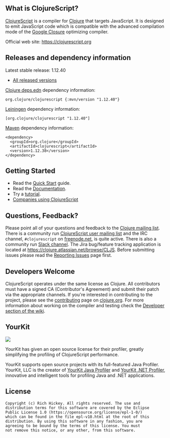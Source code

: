 ## What is ClojureScript? ##

[ClojureScript](https://clojurescript.org) is a compiler for [Clojure](https://clojure.org) that targets JavaScript. It is designed to emit JavaScript code which is compatible with the advanced compilation mode of the [Google Closure](https://developers.google.com/closure/compiler/) optimizing compiler.

Official web site: https://clojurescript.org

## Releases and dependency information ##

Latest stable release: 1.12.40

* [All released versions](https://search.maven.org/#search%7Cgav%7C1%7Cg%3A%22org.clojure%22%20AND%20a%3A%22clojurescript%22)

[Clojure deps.edn](http://clojure.org/guides/deps_and_cli) dependency information:

 ```
 org.clojure/clojurescript {:mvn/version "1.12.40"}
 ```

[Leiningen](https://github.com/technomancy/leiningen/) dependency information:

```
[org.clojure/clojurescript "1.12.40"]
```

[Maven](https://maven.apache.org) dependency information:

```
<dependency>
  <groupId>org.clojure</groupId>
  <artifactId>clojurescript</artifactId>
  <version>1.12.38</version>
</dependency>
```

## Getting Started ##

* Read the [Quick Start](https://clojurescript.org/guides/quick-start) guide.
* Read the [Documentation](https://clojurescript.org).
* Try a [tutorial](https://clojurescript.org/guides).
* [Companies using ClojureScript](https://clojurescript.org/community/companies)

## Questions, Feedback? ##

Please point all of your questions and feedback to the
[Clojure mailing list](https://groups.google.com/group/clojure). There
is a community run
[ClojureScript user mailing list](https://groups.google.com/group/clojurescript) and
the IRC channel, `#clojurescript` on [freenode.net](https://freenode.net/), is quite active. 
There is also a community run [Slack channel](https://clojurians.slack.com). The
Jira bug/feature tracking application is located at
<https://clojure.atlassian.net/browse/CLJS>. Before submitting issues
please read the
[Reporting Issues](https://github.com/clojure/clojurescript/wiki/Reporting-Issues)
page first.

## Developers Welcome ##

ClojureScript operates under the same license as Clojure. All
contributors must have a signed CA (Contributor's Agreement) and
submit their patch via the appropriate channels. If you're interested
in contributing to the project, please see the
[contributing](https://clojure.org/dev/contributing) page on
[clojure.org](https://clojure.org). For more information about working
on the compiler and testing check the
[Developer section of the wiki](https://github.com/clojure/clojurescript/wiki/Developers).

YourKit
----

<img src="https://www.yourkit.com/images/yklogo.png"></img>

YourKit has given an open source license for their profiler, greatly simplifying the profiling of ClojureScript performance.

YourKit supports open source projects with its full-featured Java Profiler.
YourKit, LLC is the creator of <a href="https://www.yourkit.com/java/profiler/index.jsp">YourKit Java Profiler</a>
and <a href="https://www.yourkit.com/.net/profiler/index.jsp">YourKit .NET Profiler</a>,
innovative and intelligent tools for profiling Java and .NET applications.

## License ##

    Copyright (c) Rich Hickey. All rights reserved. The use and
    distribution terms for this software are covered by the Eclipse
    Public License 1.0 (https://opensource.org/license/epl-1-0/)
    which can be found in the file epl-v10.html at the root of this
    distribution. By using this software in any fashion, you are
    agreeing to be bound by the terms of this license. You must
    not remove this notice, or any other, from this software.
